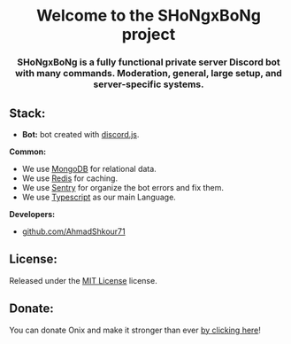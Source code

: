 <h1 align="center">
  <br>
  Welcome to the SHoNgxBoNg project
 <br>
</h1>

<h3 align=center>SHoNgxBoNg is a fully functional private server Discord bot with many commands. Moderation, general, large setup, and server-specific systems.</h3>

## Stack:

- **Bot:** bot created with [discord.js](https://github.com/discordjs/discord.js).

**Common:** 
- We use [MongoDB](https://www.mongodb.com/) for relational data.
- We use [Redis](https://redis.io) for caching.
- We use [Sentry](https://sentry.io/) for organize the bot errors and fix them.
- We use [Typescript](https://www.typescriptlang.org/) as our main Language.

**Developers:**
- [github.com/AhmadShkour71](https://github.com/AhmadShkour71)

## License:

Released under the [MIT License](https://choosealicense.com/licenses/mit) license.

## Donate:

You can donate Onix and make it stronger than ever [by clicking here](https://paypal.me/shkour)!
